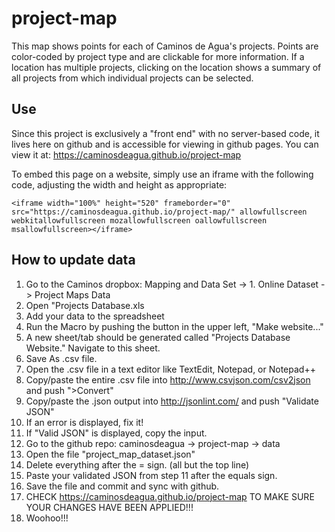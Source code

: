 # project-map
This map shows points for each of Caminos de Agua's projects. 
Points are color-coded by project type and are clickable for more information.
If a location has multiple projects, clicking on the location shows a summary of all projects from which individual projects can be selected. 

## Use
Since this project is exclusively a "front end" with no server-based code, it lives here on github and is accessible for viewing in github pages. You can view it at: https://caminosdeagua.github.io/project-map

To embed this page on a website, simply use an iframe with the following code, adjusting the width and height as appropriate:

```<iframe width="100%" height="520" frameborder="0" src="https://caminosdeagua.github.io/project-map/" allowfullscreen webkitallowfullscreen mozallowfullscreen oallowfullscreen msallowfullscreen></iframe>```

## How to update data
1. Go to the Caminos dropbox: Mapping and Data Set -> 1. Online Dataset -> Project Maps Data 
2. Open "Projects Database.xls
3. Add your data to the spreadsheet
4. Run the Macro by pushing the button in the upper left, "Make website..."
5. A new sheet/tab should be generated called "Projects Database Website." Navigate to this sheet.
6. Save As .csv file.
7. Open the .csv file in a text editor like TextEdit, Notepad, or Notepad++
8. Copy/paste the entire .csv file into http://www.csvjson.com/csv2json and push ">Convert"
9. Copy/paste the .json output into http://jsonlint.com/ and push "Validate JSON"
10. If an error is displayed, fix it! 
11. If "Valid JSON" is displayed, copy the input.
12. Go to the github repo: caminosdeagua -> project-map -> data
13. Open the file "project_map_dataset.json"
14. Delete everything after the = sign. (all but the top line)
15. Paste your validated JSON from step 11 after the equals sign.
16. Save the file and commit and sync with github.
17. CHECK https://caminosdeagua.github.io/project-map TO MAKE SURE YOUR CHANGES HAVE BEEN APPLIED!!!
18. Woohoo!!!
